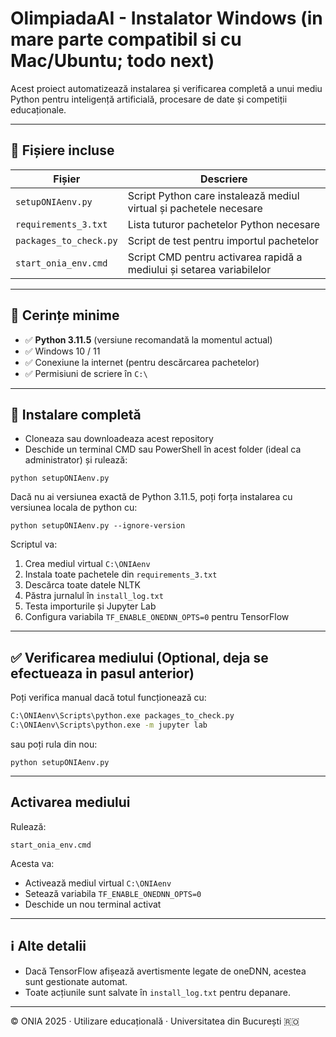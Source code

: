 
# OlimpiadaAI - Instalator Windows (in mare parte compatibil si cu Mac/Ubuntu; todo next)
Acest proiect automatizează instalarea și verificarea completă a unui mediu Python pentru inteligență artificială, procesare de date și competiții educaționale.

---

## 📁 Fișiere incluse

| Fișier                       | Descriere                                                                 |
|------------------------------|---------------------------------------------------------------------------|
| `setupONIAenv.py`            | Script Python care instalează mediul virtual și pachetele necesare        |
| `requirements_3.txt`         | Lista tuturor pachetelor Python necesare                                  |
| `packages_to_check.py`       | Script de test pentru importul pachetelor                                 |
| `start_onia_env.cmd`         | Script CMD pentru activarea rapidă a mediului și setarea variabilelor     |

---

## 🔧 Cerințe minime

- ✅ **Python 3.11.5** (versiune recomandată la momentul actual)
- ✅ Windows 10 / 11
- ✅ Conexiune la internet (pentru descărcarea pachetelor)
- ✅ Permisiuni de scriere în `C:\` 

---

## 🔄 Instalare completă
- Cloneaza sau downloadeaza acest repository
- Deschide un terminal CMD sau PowerShell în acest folder (ideal ca administrator) și rulează:

```
python setupONIAenv.py
```

Dacă nu ai versiunea exactă de Python 3.11.5, poți forța instalarea cu versiunea locala de python cu:

```
python setupONIAenv.py --ignore-version
```

Scriptul va:

1. Crea mediul virtual `C:\ONIAenv`
2. Instala toate pachetele din `requirements_3.txt`
3. Descărca toate datele NLTK
4. Păstra jurnalul în `install_log.txt`
5. Testa importurile și Jupyter Lab
6. Configura variabila `TF_ENABLE_ONEDNN_OPTS=0` pentru TensorFlow

---

## ✅ Verificarea mediului (Optional, deja se efectueaza in pasul anterior)
Poți verifica manual dacă totul funcționează cu:

```cmd
C:\ONIAenv\Scripts\python.exe packages_to_check.py
C:\ONIAenv\Scripts\python.exe -m jupyter lab
```

sau poți rula din nou:

```
python setupONIAenv.py
```

---

##  Activarea mediului

Rulează:

```
start_onia_env.cmd
```

Acesta va:

- Activează mediul virtual `C:\ONIAenv`
- Setează variabila `TF_ENABLE_ONEDNN_OPTS=0`
- Deschide un nou terminal activat

---

## ℹ️ Alte detalii

- Dacă TensorFlow afișează avertismente legate de oneDNN, acestea sunt gestionate automat.
- Toate acțiunile sunt salvate în `install_log.txt` pentru depanare.

---

© ONIA 2025 · Utilizare educațională · Universitatea din București 🇷🇴
